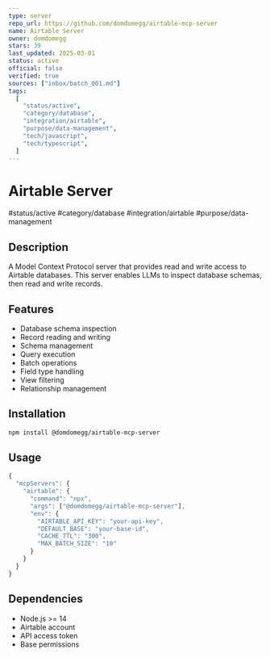 ```yaml
--- 
type: server
repo_url: https://github.com/domdomegg/airtable-mcp-server
name: Airtable Server
owner: domdomegg
stars: 39
last_updated: 2025-03-01
status: active
official: false
verified: true
sources: ["inbox/batch_001.md"]
tags:
  [
    "status/active",
    "category/database",
    "integration/airtable",
    "purpose/data-management",
    "tech/javascript",
    "tech/typescript",
  ]
---
```


# Airtable Server

#status/active #category/database #integration/airtable #purpose/data-management

## Description

A Model Context Protocol server that provides read and write access to Airtable databases. This server enables LLMs to inspect database schemas, then read and write records.

## Features

- Database schema inspection
- Record reading and writing
- Schema management
- Query execution
- Batch operations
- Field type handling
- View filtering
- Relationship management

## Installation

```bash
npm install @domdomegg/airtable-mcp-server
```

## Usage

```javascript
{
  "mcpServers": {
    "airtable": {
      "command": "npx",
      "args": ["@domdomegg/airtable-mcp-server"],
      "env": {
        "AIRTABLE_API_KEY": "your-api-key",
        "DEFAULT_BASE": "your-base-id",
        "CACHE_TTL": "300",
        "MAX_BATCH_SIZE": "10"
      }
    }
  }
}
```

## Dependencies

- Node.js >= 14
- Airtable account
- API access token
- Base permissions